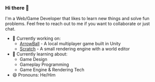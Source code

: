 ### Hi there 👋
I'm a Web/Game Developer that likes to learn new things and solve fun problems. Feel free to reach out to me if you want to collaborate or just chat.

- 🔭 Currently working on:
  - [ArrowBall](https://store.steampowered.com/app/1307310/ArrowBall/) - A local multiplayer game built in Unity
  - [Scratch](https://github.com/jaideng123/Scratch) - A small rendering engine with a world editor
- 🌱 Currently learning about:
  - Game Design
  - Gameplay Programming
  - Game Engine & Rendering Tech
- 😄 Pronouns: He/Him
